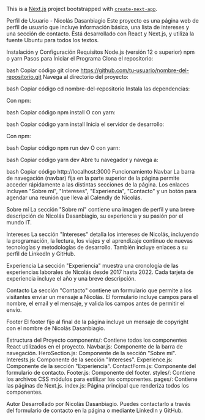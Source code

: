 This is a [Next.js](https://nextjs.org/) project bootstrapped with [`create-next-app`](https://github.com/vercel/next.js/tree/canary/packages/create-next-app).

Perfil de Usuario - Nicolás Dasanbiagio
Este proyecto es una página web de perfil de usuario que incluye información básica, una lista de intereses y una sección de contacto. Está desarrollado con React y Next.js, y utiliza la fuente Ubuntu para todos los textos.

Instalación y Configuración
Requisitos
Node.js (versión 12 o superior)
npm o yarn
Pasos para Iniciar el Programa
Clona el repositorio:

bash
Copiar código
git clone https://github.com/tu-usuario/nombre-del-repositorio.git
Navega al directorio del proyecto:

bash
Copiar código
cd nombre-del-repositorio
Instala las dependencias:

Con npm:

bash
Copiar código
npm install
O con yarn:

bash
Copiar código
yarn install
Inicia el servidor de desarrollo:

Con npm:

bash
Copiar código
npm run dev
O con yarn:

bash
Copiar código
yarn dev
Abre tu navegador y navega a:

bash
Copiar código
http://localhost:3000
Funcionamiento
Navbar
La barra de navegación (navbar) fija en la parte superior de la página permite acceder rápidamente a las distintas secciones de la página. Los enlaces incluyen "Sobre mí", "Intereses", "Experiencia", "Contacto" y un botón para agendar una reunión que lleva al Calendly de Nicolás.

Sobre mí
La sección "Sobre mí" contiene una imagen de perfil y una breve descripción de Nicolás Dasanbiagio, su experiencia y su pasión por el mundo IT.

Intereses
La sección "Intereses" detalla los intereses de Nicolás, incluyendo la programación, la lectura, los viajes y el aprendizaje continuo de nuevas tecnologías y metodologías de desarrollo. También incluye enlaces a su perfil de LinkedIn y GitHub.

Experiencia
La sección "Experiencia" muestra una cronología de las experiencias laborales de Nicolás desde 2017 hasta 2022. Cada tarjeta de experiencia incluye el año y una breve descripción.

Contacto
La sección "Contacto" contiene un formulario que permite a los visitantes enviar un mensaje a Nicolás. El formulario incluye campos para el nombre, el email y el mensaje, y valida los campos antes de permitir el envío.

Footer
El footer fijo al final de la página incluye un mensaje de copyright con el nombre de Nicolás Dasanbiagio.

Estructura del Proyecto
components/: Contiene todos los componentes React utilizados en el proyecto.
Navbar.js: Componente de la barra de navegación.
HeroSection.js: Componente de la sección "Sobre mí".
Interests.js: Componente de la sección "Intereses".
Experience.js: Componente de la sección "Experiencia".
ContactForm.js: Componente del formulario de contacto.
Footer.js: Componente del footer.
styles/: Contiene los archivos CSS módulos para estilizar los componentes.
pages/: Contiene las páginas de Next.js.
index.js: Página principal que renderiza todos los componentes.

Autor
Desarrollado por Nicolás Dasanbiagio. Puedes contactarlo a través del formulario de contacto en la página o mediante LinkedIn y GitHub.